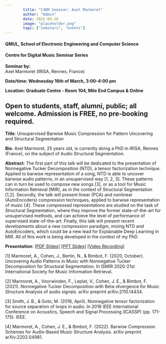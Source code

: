 ```yaml
---
        title: "C4DM Seminar: Axel Marmoret"
        author: "Admin"
        date: 2022-03-16
        image: "placeholder.png"
        tags: ["seminars", "events"]
---
```



#### QMUL, School of Electronic Engineering and Computer Science

#### Centre for Digital Music Seminar Series

**Seminar by:**   
    Axel Marmoret (IRISA, Rennes, France)

**Date/time: Wednesday 16th of March, 3:00-4:00 pm**

**Location: Graduate Centre - Room 104, Mile End Campus & Online**

Open to students, staff, alumni, public; all welcome.
Admission is FREE, no pre-booking required.
-----------------

<b>Title</b>: Unsupervised Barwise Music Compression for Pattern Uncovering and Structural Segmentation

<b>Bio</b>: 
Axel Marmoret, 25 years old, is currently doing a PhD in IRISA, Rennes (France), on the subject of Audio Structural Segmentation.

<b>Abstract</b>:
The first part of this talk will be dedicated to the presentation of Nonnegative Tucker Decomposition (NTD), a tensor factorization technique. Applied to barwise representation of a song, NTD is able to uncover barwise audio patterns, in an unsupervised way [1, 2, 3]. These patterns can in turn be used to compose new songs [3], or as a tool for Music Information Retrieval (MIR), as in the context of Structural Segmentation [1,2].
Secondly, the talk will present linear (PCA) and nonlinear (AutoEncoders) compression techniques, applied to barwise representation of music [4]. These compressed representations are studied on the task of Structural Segmentation, where they improve the former state-of-the-art for unsupervised methods, and can achieve the level of performance of supervised state-of-the-art.
Finally, this talk will present recent developments about a new compression paradigm, mixing NTD and AutoEncoders, which could be a new lead for Explainable Deep Learning in MIR.
All of this work is being developed in the context of my PhD.

<b>Presentation</b>: <a href="https://drive.google.com/file/d/1L315aWbZBE_OmO1vy0RUBwottBmdtChY/view?usp=sharing">[PDF Slides]</a> <a href="https://docs.google.com/presentation/d/1Y7KZOd72a3jtnuN3SnVk0XnR4aUGy6Bj/edit?usp=sharing&ouid=106885667490850476381&rtpof=true&sd=true">[PPT Slides]</a> <a href="https://www.youtube.com/watch?v=DMPe79KLasg">[Video Recording]</a>

[1] Marmoret, A., Cohen, J., Bertin, N., & Bimbot, F. (2020, October). Uncovering Audio Patterns in Music with Nonnegative Tucker Decomposition for Structural Segmentation. In ISMIR 2020-21st International Society for Music Information Retrieval.

[2] Marmoret, A., Voorwinden, F., Leplat, V., Cohen, J. E., & Bimbot, F. (2021). Nonnegative Tucker Decomposition with Beta-divergence for Music Structure Analysis of audio signals. arXiv preprint arXiv:2110.14434.

[3] Smith, J. B., & Goto, M. (2018, April). Nonnegative tensor factorization for source separation of loops in audio. In 2018 IEEE International Conference on Acoustics, Speech and Signal Processing (ICASSP) (pp. 171-175). IEEE.

[4] Marmoret, A., Cohen, J. E., & Bimbot, F. (2022). Barwise Compression Schemes for Audio-Based Music Structure Analysis. arXiv preprint arXiv:2202.04981.

